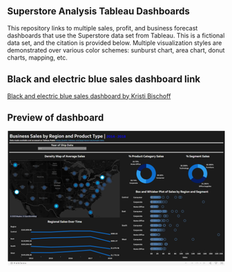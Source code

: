 ## Superstore Analysis Tableau Dashboards
This repository links to multiple sales, profit, and business forecast dashboards that use the Superstore data set from Tableau. This is a fictional data set, and the citation is provided below. Multiple visualization styles are demonstrated over various color schemes: sunburst chart, area chart, donut charts, mapping, etc.

## Black and electric blue sales dashboard link
[Black and electric blue sales dashboard by Kristi Bischoff](https://public.tableau.com/app/profile/kristi.bischoff/viz/SalesMapandDistribution/Dashboard1)

## Preview of dashboard
![Superstore_blue](Superstore_blue.png)
